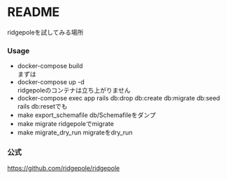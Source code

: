 # README

ridgepoleを試してみる場所

### Usage

* docker-compose build  
まずは
* docker-compose up -d  
ridgepoleのコンテナは立ち上がりません
* docker-compose exec app rails db:drop db:create db:migrate db:seed
rails db:resetでも
* make export_schemafile
db/Schemafileをダンプ
* make migrate
ridgepoleでmigrate
* make migrate_dry_run
migrateをdry_run

### 公式  
https://github.com/ridgepole/ridgepole
